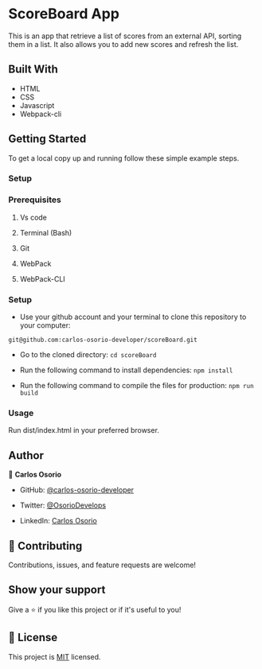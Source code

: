 # ScoreBoard App

This is an app that retrieve a list of scores from an external API, sorting them in a list. It also allows you to add new scores and refresh the list.

## Built With

- HTML
- CSS
- Javascript
- Webpack-cli


## Getting Started

To get a local copy up and running follow these simple example steps.

### Setup

### Prerequisites

1. Vs code

2. Terminal (Bash)

3. Git

4. WebPack

5. WebPack-CLI


### Setup

- Use your github account and your terminal to clone this repository to your computer:

`git@github.com:carlos-osorio-developer/scoreBoard.git`

- Go to the cloned directory:
`cd scoreBoard`

- Run the following command to install dependencies:
`npm install`

- Run the following command to compile the files for production:
`npm run build`


### Usage

Run dist/index.html in your preferred browser.


## Author

👤 **Carlos Osorio**

- GitHub: [@carlos-osorio-developer](https://github.com/carlos-osorio-developer)

- Twitter: [@OsorioDevelops](https://twitter.com/@OsorioDevelops)

- LinkedIn: [Carlos Osorio](https://www.linkedin.com/in/carlos-osorio-developer/)
​
## 🤝 Contributing

Contributions, issues, and feature requests are welcome!

## Show your support


Give a ⭐️ if you like this project or if it's useful to you!

## 📝 License

This project is [MIT](./MIT.md) licensed.